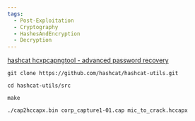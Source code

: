 ```yaml
---
tags:
  - Post-Exploitation
  - Cryptography
  - HashesAndEncryption
  - Decryption
---
```


[hashcat hcxpcapngtool - advanced password recovery](https://hashcat.net/cap2hashcat/)

```shell-session
git clone https://github.com/hashcat/hashcat-utils.git
```
```
cd hashcat-utils/src
```
```
make
```

```shell-session
./cap2hccapx.bin corp_capture1-01.cap mic_to_crack.hccapx
```